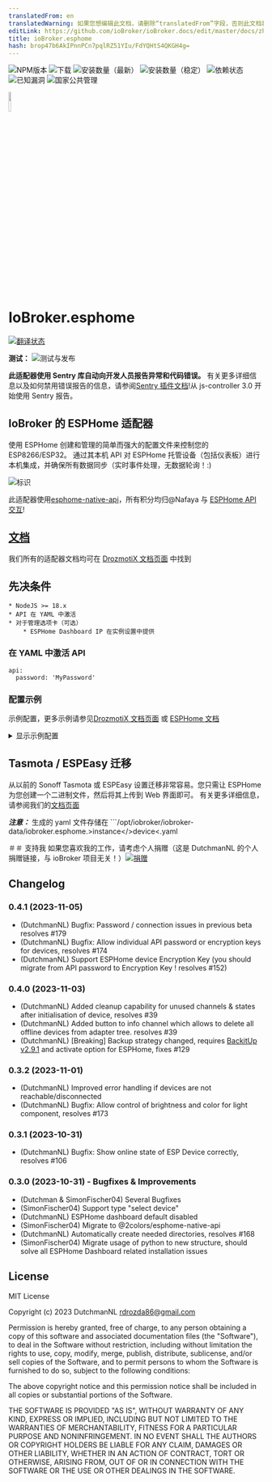 ```yaml
---
translatedFrom: en
translatedWarning: 如果您想编辑此文档，请删除“translatedFrom”字段，否则此文档将再次自动翻译
editLink: https://github.com/ioBroker/ioBroker.docs/edit/master/docs/zh-cn/adapterref/iobroker.esphome/README.md
title: ioBroker.esphome
hash: brop47b6AkIPnnPCn7pqlRZ51YIu/FdYQHtS4QKGH4g=
---
```

![NPM版本](http://img.shields.io/npm/v/iobroker.esphome.svg)
![下载](https://img.shields.io/npm/dm/iobroker.esphome.svg)
![安装数量（最新）](http://iobroker.live/badges/esphome-installed.svg)
![安装数量（稳定）](http://iobroker.live/badges/esphome-stable.svg)
![依赖状态](https://img.shields.io/david/DrozmotiX/iobroker.esphome.svg)
![已知漏洞](https://snyk.io/test/github/DrozmotiX/ioBroker.esphome/badge.svg)
![国家公共管理](https://nodei.co/npm/iobroker.esphome.png?downloads=true)

<img src="./admin/esphome.png" width="10%" height="10%" align="center">

# IoBroker.esphome
[![翻译状态](https://weblate.iobroker.net/widgets/adapters/-/ESPHome/svg-badge.svg)](https://weblate.iobroker.net/engage/adapters/?utm_source=widget)

**测试：** ![测试与发布](https://github.com/DrozmotiX/ioBroker.esphome/workflows/Test%20and%20Release/badge.svg)

**此适配器使用 Sentry 库自动向开发人员报告异常和代码错误。** 有关更多详细信息以及如何禁用错误报告的信息，请参阅[Sentry 插件文档](https://github.com/ioBroker/plugin-sentry#plugin-sentry)!从 js-controller 3.0 开始使用 Sentry 报告。

## IoBroker 的 ESPHome 适配器
使用 ESPHome 创建和管理的简单而强大的配置文件来控制您的 ESP8266/ESP32。
通过其本机 API 对 ESPHome 托管设备（包括仪表板）进行本机集成，并确保所有数据同步（实时事件处理，无数据轮询！:)

![标识](../../../en/adapterref/iobroker.esphome/admin/img/dashboard.png)

此适配器使用[esphome-native-api](https://github.com/Nafaya/esphome-native-api#readme)，所有积分均归@Nafaya 与 [ESPHome API 交互](https://esphome.io/components/api.html?highlight=api)!

## [文档](https://DrozmotiX.github.io/languages/en/Adapter/ESPHome/)
我们所有的适配器文档均可在 [DrozmotiX 文档页面](https://DrozmotiX.github.io/languages/en/Adapter/ESPHome/) 中找到

## 先决条件
    * NodeJS >= 18.x
    * API 在 YAML 中激活
    * 对于管理选项卡（可选）
        * ESPHome Dashboard IP 在实例设置中提供

### 在 YAML 中激活 API
```
api:
  password: 'MyPassword'
```

### 配置示例
示例配置，更多示例请参见[DrozmotiX 文档页面](https://DrozmotiX.github.io) 或 [ESPHome 文档](https://esphome.io/index.html)

<details><summary>显示示例配置</summary>

esphome：名称：sensor_badkamer 平台：ESP32 板：esp-wrover-kit

wifi：使用地址：192.168.10.122 ssid：“xxxxx”密码：“xxxxxx”

    # 启用 ESPHome API
api: 密码: '我的密码'

# 激活i2c总线 i2c: sda: 21 scl: 22 scan: True id:bus_a
    # bh1750 的配置示例
    传感器：

      - 平台：bh1750

名称：“Hal_Illuminance” 地址：0x23 测量时间：69 更新间隔：10s

    # GPIO 输出的配置示例
    输出：

      - 平台：GPIO

引脚：12 反转：true id：gpio_12

    # 将交换机链接到先前定义的输出的示例配置
    转变：

      - 平台：输出

名称：“通用输出”输出：'gpio_12' </details>

## Tasmota / ESPEasy 迁移
从以前的 Sonoff Tasmota 或 ESPEasy 设置迁移非常容易。您只需让 ESPHome 为您创建一个二进制文件，然后将其上传到 Web 界面即可。
有关更多详细信息，请参阅我们的[文档页面](https://DrozmotiX.github.io/languages/en/Adapter/ESPHome/06.migration.html)

**_注意：_** 生成的 yaml 文件存储在 ```/opt/iobroker/iobroker-data/iobroker.esphome.>instance</>device<.yaml

＃＃ 支持我
如果您喜欢我的工作，请考虑个人捐赠（这是 DutchmanNL 的个人捐赠链接，与 ioBroker 项目无关！）[![捐赠](https://raw.githubusercontent.com/DrozmotiX/ioBroker.sourceanalytix/main/admin/button.png)](http://paypal.me/DutchmanNL)

## Changelog

<!--
    Placeholder for the next version (at the beginning of the line):
    ### __WORK IN PROGRESS__
    * (DutchmanNL) 
-->
### 0.4.1 (2023-11-05)
* (DutchmanNL) Bugfix: Password / connection issues in previous beta resolves #179
* (DutchmanNL) Bugfix: Allow individual API password or encryption keys for devices, resolves #174
* (DutchmanNL) Support ESPHome device Encryption Key (you should migrate from API password to Encryption Key ! resolves #152)

### 0.4.0 (2023-11-03)
* (DutchmanNL) Added cleanup capability for unused channels & states after initialisation of device, resolves #39
* (DutchmanNL) Added button to info channel which allows to delete all offline devices from adapter tree. resolves #39
* (DutchmanNL) [Breaking] Backup strategy changed, requires [BackitUp v2.9.1](https://github.com/simatec/ioBroker.backitup) and activate option for ESPHome, fixes #129

### 0.3.2 (2023-11-01)
* (DutchmanNL) Improved error handling if devices are not reachable/disconnected
* (DutchmanNL) Bugfix: Allow control of brightness and color for light component, resolves #173

### 0.3.1 (2023-10-31)
* (DutchmanNL) Bugfix: Show online state of ESP Device correctly, resolves #106

### 0.3.0 (2023-10-31) - Bugfixes & Improvements
* (Dutchman & SimonFischer04) Several Bugfixes
* (SimonFischer04) Support type "select device"
* (DutchmanNL) ESPHome dashboard default disabled
* (SimonFischer04) Migrate to @2colors/esphome-native-api
* (DutchmanNL) Automatically create needed directories, resolves #168
* (SimonFischer04) Migrate usage of python to new structure, should solve all ESPHome Dashboard related installation issues

## License
MIT License

Copyright (c) 2023 DutchmanNL <rdrozda86@gmail.com>

Permission is hereby granted, free of charge, to any person obtaining a copy
of this software and associated documentation files (the "Software"), to deal
in the Software without restriction, including without limitation the rights
to use, copy, modify, merge, publish, distribute, sublicense, and/or sell
copies of the Software, and to permit persons to whom the Software is
furnished to do so, subject to the following conditions:

The above copyright notice and this permission notice shall be included in all
copies or substantial portions of the Software.

THE SOFTWARE IS PROVIDED "AS IS", WITHOUT WARRANTY OF ANY KIND, EXPRESS OR
IMPLIED, INCLUDING BUT NOT LIMITED TO THE WARRANTIES OF MERCHANTABILITY,
FITNESS FOR A PARTICULAR PURPOSE AND NONINFRINGEMENT. IN NO EVENT SHALL THE
AUTHORS OR COPYRIGHT HOLDERS BE LIABLE FOR ANY CLAIM, DAMAGES OR OTHER
LIABILITY, WHETHER IN AN ACTION OF CONTRACT, TORT OR OTHERWISE, ARISING FROM,
OUT OF OR IN CONNECTION WITH THE SOFTWARE OR THE USE OR OTHER DEALINGS IN THE
SOFTWARE.